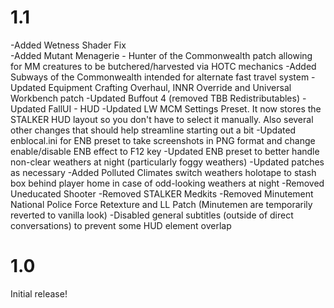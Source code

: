 # 1.1

  -Added Wetness Shader Fix <br />
  -Added Mutant Menagerie - Hunter of the Commonwealth patch allowing for MM creatures to be butchered/harvested via HOTC mechanics
  -Added Subways of the Commonwealth intended for alternate fast travel system
  -Updated Equipment Crafting Overhaul, INNR Override and Universal Workbench patch
  -Updated Buffout 4 (removed TBB Redistributables)
  -Updated FallUI - HUD
  -Updated LW MCM Settings Preset.  It now stores the STALKER HUD layout so you don't have to select it manually.  Also several other changes that should help streamline starting out a bit
  -Updated enblocal.ini for ENB preset to take screenshots in PNG format and change enable/disable ENB effect to F12 key
  -Updated ENB preset to better handle non-clear weathers at night (particularly foggy weathers)
  -Updated patches as necessary
  -Added Polluted Climates switch weathers holotape to stash box behind player home in case of odd-looking weathers at night
  -Removed Uneducated Shooter
  -Removed STALKER Medkits
  -Removed Minutement National Police Force Retexture and LL Patch (Minutemen are temporarily reverted to vanilla look)
  -Disabled general subtitles (outside of direct conversations) to prevent some HUD element overlap

# 1.0

Initial release!
